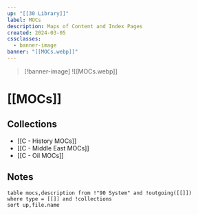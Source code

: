 ```yaml
---
up: "[[30 Library]]"
label: MOCs
description: Maps of Content and Index Pages
created: 2024-03-05
cssclasses:
  - banner-image
banner: "[[MOCs.webp]]"
---
```

> [!banner-image] ![[MOCs.webp]]
#  [[MOCs]]

## Collections
- [[C - History MOCs]]
- [[C - Middle East MOCs]]
- [[C - Oil MOCs]]
## Notes
```dataview
table mocs,description from !"90 System" and !outgoing([[]])
where type = [[]] and !collections
sort up,file.name
```
